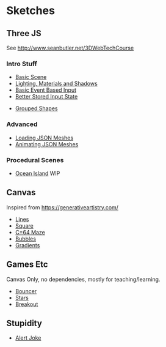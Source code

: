 # Sketches


## Three JS

See http://www.seanbutler.net/3DWebTechCourse

### Intro Stuff

 - [Basic Scene](BasicScene)
 - [Lighting, Materials and Shadows](Shadows)
 - [Basic Event Based Input](InputBasic)
 - [Better Stored Input State](InputSmooth)
 <!-- - [Spheres](Spheres) -->
 - [Grouped Shapes](Trees)

### Advanced
 - [Loading JSON Meshes](Meshes)
 - [Animating JSON Meshes](AnimatingMeshes)

### Procedural Scenes

 - [Ocean Island](Island) WIP

## Canvas

Inspired from https://generativeartistry.com/

- [Lines](Lines)
- [Square](Square)
- [C=64 Maze](C64)
- [Bubbles](Packing)
- [Gradients](Gradients)

## Games Etc

Canvas Only, no dependencies, mostly for teaching/learning.

- [Bouncer](Games/Bouncer)
- [Stars](Games/Stars)
- [Breakout](Games/Breakout)

## Stupidity

 - [Alert Joke](Alert)
